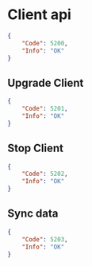# Client api

```json
{
    "Code": 5200,
    "Info": "OK"
}
```

## Upgrade Client

```json
{
    "Code": 5201,
    "Info": "OK"
}
```

## Stop Client

```json
{
    "Code": 5202,
    "Info": "OK"
}
```

## Sync data

```json
{
    "Code": 5203,
    "Info": "OK"
}
```